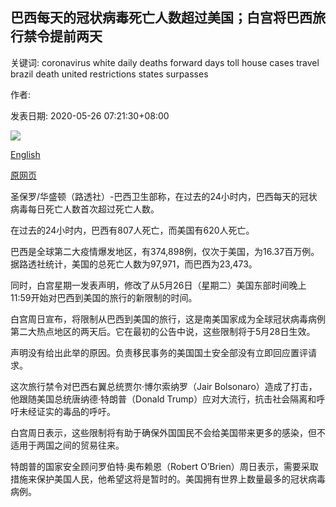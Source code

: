 ## 巴西每天的冠状病毒死亡人数超过美国；白宫将巴西旅行禁令提前两天

关键词: coronavirus white daily deaths forward days toll house cases travel brazil death united restrictions states surpasses

作者: 

发表日期: 2020-05-26 07:21:30+08:00

![](https://www.straitstimes.com/sites/default/files/styles/x_large/public/articles/2020/05/26/rk_unidosdepadremiguelsamba_260520.jpg?itok=u5qbXwMc)

[English](Brazil%20surpasses%20US%20in%20daily%20coronavirus%20death%20toll%3B%20White%20House%20brings%20forward%20Brazil%20travel%20ban%20by%20two%20days.md)

[原网页](https://www.straitstimes.com/world/americas/brazil-surpasses-us-in-daily-coronavirus-death-toll-white-house-brings-forward-brazil)

圣保罗/华盛顿（路透社）-巴西卫生部称，在过去的24小时内，巴西每天的冠状病毒每日死亡人数首次超过死亡人数。

在过去的24小时内，巴西有807人死亡，而美国有620人死亡。

巴西是全球第二大疫情爆发地区，有374,898例，仅次于美国，为16.37百万例。据路透社统计，美国的总死亡人数为97,971，而巴西为23,473。

同时，白宫星期一发表声明，修改了从5月26日（星期二）美国东部时间晚上11:59开始对巴西到美国的旅行的新限制的时间。

白宫周日宣布，将限制从巴西到美国的旅行，这是南美国家成为全球冠状病毒病例第二大热点地区的两天后。它在最初的公告中说，这些限制将于5月28日生效。

声明没有给出此举的原因。负责移民事务的美国国土安全部没有立即回应置评请求。

这次旅行禁令对巴西右翼总统贾尔·博尔索纳罗（Jair Bolsonaro）造成了打击，他跟随美国总统唐纳德·特朗普（Donald Trump）应对大流行，抗击社会隔离和呼吁未经证实的毒品的呼吁。

白宫周日表示，这些限制将有助于确保外国国民不会给美国带来更多的感染，但不适用于两国之间的贸易往来。

特朗普的国家安全顾问罗伯特·奥布赖恩（Robert O’Brien）周日表示，需要采取措施来保护美国人民，他希望这将是暂时的。美国拥有世界上数量最多的冠状病毒病例。